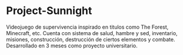 # Project-Sunnight
Videojuego de supervivencia inspirado en titulos como The Forest, Minecraft, etc.
Cuenta con sistema de salud, hambre y sed, inventario, misiones, construcción, destrucción de ciertos elementos y combate.
Desarrollado en 3 meses como proyecto universitario.
